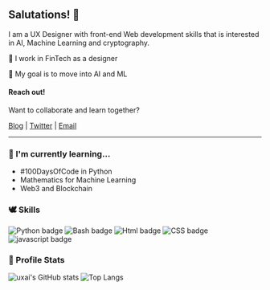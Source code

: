 ## Salutations! 👋
I am a UX Designer with front-end Web development skills that is interested in AI, Machine Learning and cryptography.

💼 I work in FinTech as a designer

🌟 My goal is to move into AI and ML

#### Reach out!
Want to collaborate and learn together?

[Blog](https://uxai.net) | [Twitter](https://twitter.com/uxai_net) | [Email](mailto:sudo@uxai.net)

-----------

### 🌱 I'm currently learning...
* #100DaysOfCode in Python
* Mathematics for Machine Learning
* Web3 and Blockchain

### 🕊 Skills
![Python badge](https://img.shields.io/badge/Python-Beginner-brightgreen?style=flat-square&logo=Python) ![Bash badge](https://img.shields.io/badge/BASH-Beginner-brightgreen?style=flat-square&logo=Bash)
![Html badge](https://img.shields.io/badge/HTML5-PRO-blue?style=flat-square&logo=HTML5) ![CSS badge](https://img.shields.io/badge/CSS-PRO-blue?style=flat-square&logo=CSS) ![javascript badge](https://img.shields.io/badge/JS-Intermediate-orange?style=flat-square&logo=javascript)

### 🔰 Profile Stats
![uxai's GitHub stats](https://github-readme-stats.vercel.app/api?username=uxai&theme=onedark&show_icons=true)
![Top Langs](https://github-readme-stats.vercel.app/api/top-langs/?username=uxai&layout=compact&theme=onedark)
